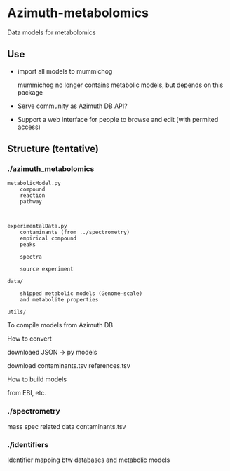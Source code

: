 # Azimuth-metabolomics

Data models for metabolomics


## Use

* import all models to mummichog

  mummichog no longer contains metabolic models, but depends on this package

* Serve community as Azimuth DB API?

* Support a web interface for people to browse and edit (with permited access)





## Structure (tentative)


### ./azimuth_metabolomics
    metabolicModel.py
        compound
        reaction
        pathway



    experimentalData.py
        contaminants (from ../spectrometry)
        empirical compound
        peaks

        spectra

        source experiment

    data/

        shipped metabolic models (Genome-scale)
        and metabolite properties

    utils/

To compile models from Azimuth DB


How to convert

downloaed JSON -> py models


download 
  contaminants.tsv
  references.tsv

How to build models

from EBI, etc.

### ./spectrometry

mass spec related data 
contaminants.tsv

### ./identifiers

Identifier mapping btw databases and metabolic models


